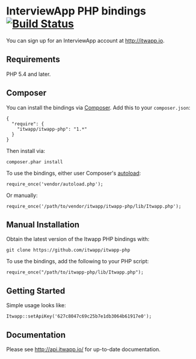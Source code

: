 InterviewApp PHP bindings [![Build Status](https://travis-ci.org/itwapp/itwapp-php.svg)](https://travis-ci.org/itwapp/itwapp-php)
====

You can sign up for an InterviewApp account at http://itwapp.io.

Requirements
----

PHP 5.4 and later.

Composer
----

You can install the bindings via [Composer](http://getcomposer.org/). Add this to your `composer.json`:

    {
      "require": {
        "itwapp/itwapp-php": "1.*"
      }
    }

Then install via:

    composer.phar install

To use the bindings, either user Composer's [autoload](https://getcomposer.org/doc/00-intro.md#autoloading):

    require_once('vendor/autoload.php');

Or manually:

    require_once('/path/to/vendor/itwapp/itwapp-php/lib/Itwapp.php');

Manual Installation
----

Obtain the latest version of the Itwapp PHP bindings with:

    git clone https://github.com/itwapp/itwapp-php

To use the bindings, add the following to your PHP script:

    require_once("/path/to/itwapp-php/lib/Itwapp.php");

Getting Started
----

Simple usage looks like:

    Itwapp::setApiKey('627c8047c69c25b7e1db3064b61917e0');

Documentation
----

Please see http://api.itwapp.io/ for up-to-date documentation.

